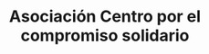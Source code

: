 ---
title: "Asociación Centro por el compromiso solidario"
url: /badalona/asociacion-centro-por-el-compromiso-solidario/
shop: caridad
---